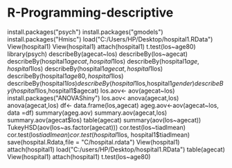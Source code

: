 # R-Programming-descriptive

install.packages("psych")
install.packages("gmodels")
install.packages("Hmisc")
load("C:/Users/HP/Desktop/hospital1.RData")
View(hospital1)
View(hospital1)
attach(hospital1)
t.test(los~age80)
library(psych)
describeBy(agecat~los)
describeBy(los~agecat)
describeBy(hospital1$agecat,hospital1$los)
describeBy(hospital1$age,hospital1$los)
describeBy(hospital1$agecat,hospital1$los)
describeBy(hospital1$age80,hospital1$los)
describeBy(hospital1$los)
describeBy(hospital1$los,hospital1$gender)
describeBy(hospital1$los,hospital1$agecat)
los.aov<- aov(agecat~los)
install.packages("ANOVAShiny")
los.aov<
anova(agecat,los)
anova(agecat,los)
df<- data.frame(los,agecat)
ageg.aov<-aov(agecat~los, data =df)
summary(ageg.aov)
summary.aov(agecat,los)
summary.aov(agecat$los)
table(agecat)
summary(aov(los~agecat))
TukeyHSD(aov(los~as.factor(agecat)))
cor.test(los~tiadlmean)
cor.test(los$tiadlmean)
cor.test(hospital1$los, hospital1$tiadlmean)
save(hospital.Rdata,file = "C/hospital.rdata")
View(hospital1)
attach(hospital1)
load("C:/users/HP/Desktop/hospital1.RData")
table(agecat)
View(hospital1)
attach(hospital1)
t.test(los~age80)
